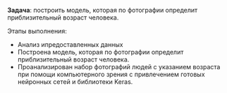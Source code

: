 <p><b>Задача</b>: построить модель, которая по фотографии определит приблизительный возраст человека.</p>

<p>Этапы выполнения:</p>
<ul>
  <li>Анализ ипредоставленных данных</li>
  <li>Построена модель, которая по фотографии определит приблизительный возраст человека. </li>
  <li>Проанализирован набор фотографий людей с указанием возраста при помощи компьютерного зрения с привлечением готовых нейронных сетей и библиотеки Keras.</li>
</ul>
